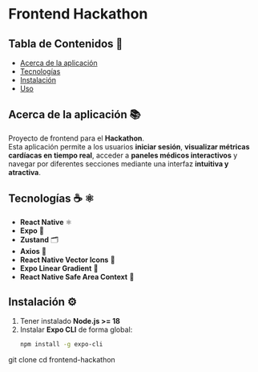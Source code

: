 # Frontend Hackathon

## Tabla de Contenidos 📑

- [Acerca de la aplicación](#acerca-de-la-aplicación)
- [Tecnologías](#tecnologías)
- [Instalación](#instalación)
- [Uso](#uso)

## Acerca de la aplicación 📚

Proyecto de frontend para el **Hackathon**.  
Esta aplicación permite a los usuarios **iniciar sesión**, **visualizar métricas cardíacas en tiempo real**, acceder a **paneles médicos interactivos** y navegar por diferentes secciones mediante una interfaz **intuitiva y atractiva**.  

## Tecnologías ☕️ ⚛️

- **React Native** ⚛️  
- **Expo** 🚀  
- **Zustand** 🗂️  
- **Axios** 🔗  
- **React Native Vector Icons** 🎨  
- **Expo Linear Gradient** 🌈  
- **React Native Safe Area Context** 📱  

## Instalación ⚙️

1. Tener instalado **Node.js >= 18**  
2. Instalar **Expo CLI** de forma global:  
   ```bash
   npm install -g expo-cli

git clone <url-del-repo>
cd frontend-hackathon

